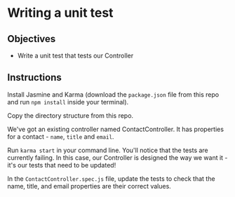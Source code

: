 # Writing a unit test

## Objectives

- Write a unit test that tests our Controller

## Instructions

Install Jasmine and Karma (download the `package.json` file from this repo and run `npm install` inside your terminal).

Copy the directory structure from this repo.

We've got an existing controller named ContactController. It has properties for a contact - `name`, `title` and `email`.

Run `karma start` in your command line. You'll notice that the tests are currently failing. In this case, our Controller is designed the way we want it - it's our tests that need to be updated!

In the `ContactController.spec.js` file, update the tests to check that the name, title, and email properties are their correct values.
